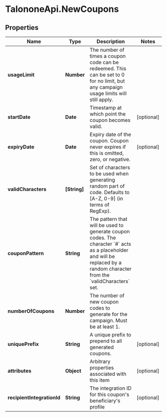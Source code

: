 # TalononeApi.NewCoupons

## Properties
Name | Type | Description | Notes
------------ | ------------- | ------------- | -------------
**usageLimit** | **Number** | The number of times a coupon code can be redeemed. This can be set to 0 for no limit, but any campaign usage limits will still apply.  | 
**startDate** | **Date** | Timestamp at which point the coupon becomes valid. | [optional] 
**expiryDate** | **Date** | Expiry date of the coupon. Coupon never expires if this is omitted, zero, or negative. | [optional] 
**validCharacters** | **[String]** | Set of characters to be used when generating random part of code. Defaults to [A-Z, 0-9] (in terms of RegExp). | 
**couponPattern** | **String** | The pattern that will be used to generate coupon codes. The character &#x60;#&#x60; acts as a placeholder and will be replaced by a random character from the &#x60;validCharacters&#x60; set.  | 
**numberOfCoupons** | **Number** | The number of new coupon codes to generate for the campaign. Must be at least 1. | 
**uniquePrefix** | **String** | A unique prefix to prepend to all generated coupons. | [optional] 
**attributes** | **Object** | Arbitrary properties associated with this item | [optional] 
**recipientIntegrationId** | **String** | The integration ID for this coupon&#39;s beneficiary&#39;s profile | [optional] 


